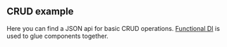## CRUD example

Here you can find a JSON api for basic CRUD operations. [Functional DI](https://www.bartoszsypytkowski.com/dealing-with-complex-dependency-injection-in-f/) is used to glue components together.

